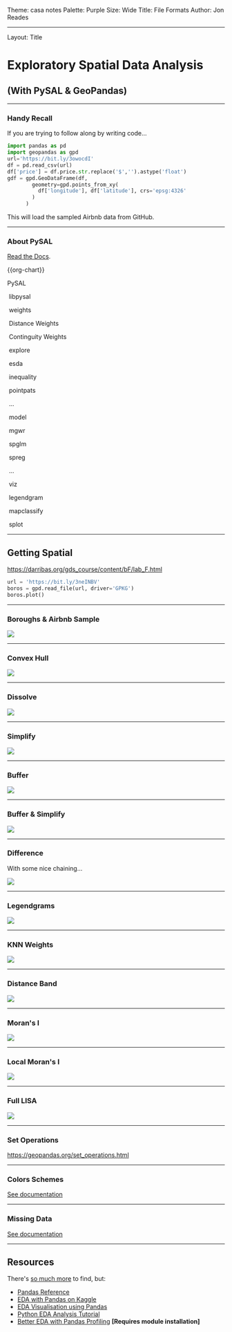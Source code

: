 Theme: casa notes
Palette: Purple
Size: Wide
Title: File Formats
Author: Jon Reades

---
Layout: Title
# Exploratory Spatial Data Analysis

## (With PySAL & GeoPandas)

---

### Handy Recall

If you are trying to follow along by writing code...

```python
import pandas as pd
import geopandas as gpd
url='https://bit.ly/3owocdI'
df = pd.read_csv(url) 
df['price'] = df.price.str.replace('$','').astype('float')
gdf = gpd.GeoDataFrame(df, 
        geometry=gpd.points_from_xy(
          df['longitude'], df['latitude'], crs='epsg:4326'
        )
      )
```

This will load the sampled Airbnb data from GitHub.

---

### About PySAL

[Read the Docs](https://pysal.org/documentation).

{{org-chart}}

PySAL

​	libpysal

​		weights

​			Distance Weights

​			Continguity Weights

​	explore

​		esda

​		inequality

​		pointpats

​		...

​	model

​		mgwr

​		spglm

​		spreg

​		...

​	viz

​		legendgram

​		mapclassify

​		splot

---

## Getting Spatial

https://darribas.org/gds_course/content/bF/lab_F.html

```python
url = 'https://bit.ly/3neINBV'
boros = gpd.read_file(url, driver='GPKG')
boros.plot()
```

---

### Boroughs & Airbnb Sample

![](img/Boroughs.png)

---

### Convex Hull

![](img/Boroughs_Hull.png)

---

### Dissolve

![](img/London.png)

----

### Simplify

![](img/London_Simplify.png)

---

### Buffer

![](img/London_Buffer.png)

---

### Buffer & Simplify

![](img/London_Buffer_Simplify.png)

---

### Difference

With some nice chaining...

![](img/London_Buffer_Simplify_Diff.png)

---

### Legendgrams

![](img/Legendgram.png)

---

### KNN Weights

![](img/Airbnb_KNN.png)

---

### Distance Band

![](img/Airbnb_DistanceBand.png)

---

### Moran's I

![](img/Moran_Global.png)

---

### Local Moran's I

![](img/Moran_Local.png)

---

### Full LISA

![](img/LISA.png)



---



### Set Operations

https://geopandas.org/set_operations.html

---

### Colors Schemes

[See documentation](https://geopandas.org/mapping.html#choosing-colors)

---

### Missing Data

[See documentation](https://geopandas.org/mapping.html#missing-data)

---

## Resources

There's [so much more](https://www.google.com/search?q=eda+with+pandas) to find, but:

- [Pandas Reference](https://pandas.pydata.org/pandas-docs/stable/reference/api/pandas.DataFrame.plot.html)
- [EDA with Pandas on Kaggle](https://www.kaggle.com/kashnitsky/topic-1-exploratory-data-analysis-with-pandas)
- [EDA Visualisation using Pandas](https://towardsdatascience.com/exploratory-data-analysis-eda-visualization-using-pandas-ca5a04271607)
- [Python EDA Analysis Tutorial](https://www.datacamp.com/community/tutorials/exploratory-data-analysis-python)
- [Better EDA with Pandas Profiling](https://towardsdatascience.com/a-better-eda-with-pandas-profiling-e842a00e1136) **[Requires module installation]**
